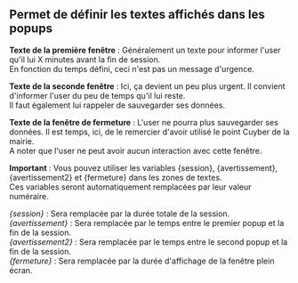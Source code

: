 ## Permet de définir les textes affichés dans les popups



**Texte de la première fenêtre** : Généralement un texte pour informer l'user qu'il lui X minutes avant la fin de session.<br>
En fonction du temps défini, ceci n'est pas un message d'urgence.



**Texte de la seconde fenêtre** : Ici, ça devient un peu plus urgent. Il convient d'informer l'user du peu de temps qu'il lui reste.<br>
Il faut également lui rappeler de sauvegarder ses données.



**Texte de la fenêtre de fermeture** : L'user ne pourra plus sauvegarder ses données. Il est temps, ici, de le remercier d'avoir utilisé le point Cuyber de la mairie.<br>A noter que l'user ne peut avoir aucun interaction avec cette fenêtre.



**Important** : Vous pouvez utiliser les variables {session}, {avertissement}, {avertissement2} et {fermeture} dans les zones de textes.<br>
Ces variables seront automatiquement remplacées par leur valeur numéraire.


*{session}* : Sera remplacée par la durée totale de la session.<br>
*{avertissement}* : Sera remplacée par le temps entre le premier popup et la fin de la session.<br>
*{avertissement2}* : Sera remplacée par le temps entre le second popup et la fin de la session.<br>
*{fermeture}* : Sera remplacée par la durée d'affichage de la fenêtre plein écran. 
